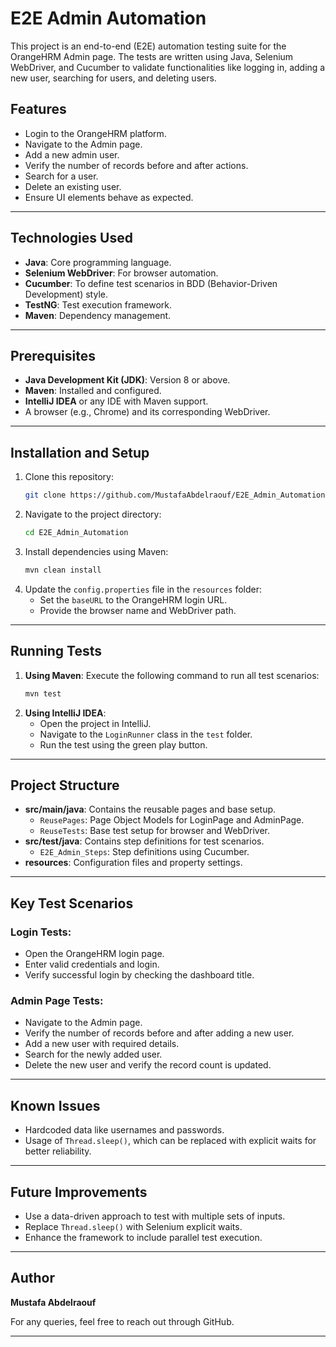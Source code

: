 # E2E Admin Automation

This project is an end-to-end (E2E) automation testing suite for the OrangeHRM Admin page. The tests are written using Java, Selenium WebDriver, and Cucumber to validate functionalities like logging in, adding a new user, searching for users, and deleting users.

## Features
- Login to the OrangeHRM platform.
- Navigate to the Admin page.
- Add a new admin user.
- Verify the number of records before and after actions.
- Search for a user.
- Delete an existing user.
- Ensure UI elements behave as expected.

---

## Technologies Used
- **Java**: Core programming language.
- **Selenium WebDriver**: For browser automation.
- **Cucumber**: To define test scenarios in BDD (Behavior-Driven Development) style.
- **TestNG**: Test execution framework.
- **Maven**: Dependency management.

---

## Prerequisites
- **Java Development Kit (JDK)**: Version 8 or above.
- **Maven**: Installed and configured.
- **IntelliJ IDEA** or any IDE with Maven support.
- A browser (e.g., Chrome) and its corresponding WebDriver.

---

## Installation and Setup
1. Clone this repository:
   ```bash
   git clone https://github.com/MustafaAbdelraouf/E2E_Admin_Automation.git
   ```
2. Navigate to the project directory:
   ```bash
   cd E2E_Admin_Automation
   ```
3. Install dependencies using Maven:
   ```bash
   mvn clean install
   ```
4. Update the `config.properties` file in the `resources` folder:
    - Set the `baseURL` to the OrangeHRM login URL.
    - Provide the browser name and WebDriver path.

---

## Running Tests
1. **Using Maven**:
   Execute the following command to run all test scenarios:
   ```bash
   mvn test
   ```
2. **Using IntelliJ IDEA**:
    - Open the project in IntelliJ.
    - Navigate to the `LoginRunner` class in the `test` folder.
    - Run the test using the green play button.

---

## Project Structure
- **src/main/java**: Contains the reusable pages and base setup.
    - `ReusePages`: Page Object Models for LoginPage and AdminPage.
    - `ReuseTests`: Base test setup for browser and WebDriver.
- **src/test/java**: Contains step definitions for test scenarios.
    - `E2E_Admin_Steps`: Step definitions using Cucumber.
- **resources**: Configuration files and property settings.

---

## Key Test Scenarios
### Login Tests:
- Open the OrangeHRM login page.
- Enter valid credentials and login.
- Verify successful login by checking the dashboard title.

### Admin Page Tests:
- Navigate to the Admin page.
- Verify the number of records before and after adding a new user.
- Add a new user with required details.
- Search for the newly added user.
- Delete the new user and verify the record count is updated.

---

## Known Issues
- Hardcoded data like usernames and passwords.
- Usage of `Thread.sleep()`, which can be replaced with explicit waits for better reliability.

---

## Future Improvements
- Use a data-driven approach to test with multiple sets of inputs.
- Replace `Thread.sleep()` with Selenium explicit waits.
- Enhance the framework to include parallel test execution.

---

## Author
**Mustafa Abdelraouf**

For any queries, feel free to reach out through GitHub.

---
